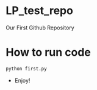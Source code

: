 # LP_test_repo
Our First Github Repository
# How to run code
```python
python first.py
```
* Enjoy!

